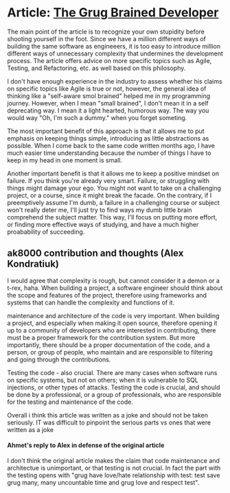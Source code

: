 # Article: [The Grug Brained Developer](https://grugbrain.dev/)

The main point of the article is to recognize your own stupidity before shooting yourself in the foot. Since we have a million different ways of building the same software as engineeers, it is too easy to introduce million different ways of unnecessary complexity that undermines the development process. The article offers advice on more specific topics such as Agile, Testing, and Refactoring, etc. as well based on this philosophy. 

I don't have enough experience in the industry to assess whether his claims on specific topics like Agile is true or not, however, the general idea of thinking like a "self-aware smol brained" helped me in my programming journey. However, when I mean "small brained", I don't mean it in a self deprecating way. I mean it a light hearted, humorous way. The way you would way "Oh, I'm such a dummy." when you forget someting. 

The most important benefit of this approach is that it allows me to put emphasis on keeping things simple, introducing as little abstractions as possible. When I come back to the same code written months ago, I have much easier time understanding because the number of things I have to keep in my head in one moment is small.

Another important benefit is that it allows me to keep a positive mindset on failure. If you think you're already very smart. Failure, or struggling with things might damage your ego. You might not want to take on a challenging project, or a course, since it might break the facade. On the contrary, if I preemptively assume I'm dumb, a failure in a challenging course or subject won't really deter me, I'll just try to find ways my dumb little brain comprehend the subject matter. This way, I'll focus on putting more effort, or finding more effective ways of studying, and have a much higher proabability of succeeding.

## ak8000 contribution and thoughts (Alex Kondratiuk)

I would agree that complexity is rough, but cannot consider it a demon or a t-rex, haha. When building a project, a software engineer should think about the scope and features of the project, therefore using frameworks and systems that can handle the complexity and functions of it.

maintenance and architecture of the code is very important. When building a project, and especially when making it open source, therefore opening it up to a community of developers who are interested in contributing, there must be a proper framework for the contribution system. But more importantly, there should be a proper documentation of the code, and a person, or group of people, who maintain and are responsible to filtering and going through the contributions.

Testing the code - also crucial. There are many cases when software runs on specific systems, but not on others; when it is vulnerable to SQL injections, or other types of attacks. Testing the code is crucial, and should be done by a professional, or a group of professionals, who are responsible for the testing and maintenance of the code.

Overall i think this article was written as a joke and should not be taken seriously. IT was difficult to pinpoint the serious parts vs ones that were written as a joke

#### Ahmet's reply to Alex in defense of the original article
I don't think the original article makes the claim that code maintenance and architectue is unimportant, or that testing is not crucial. In fact the part with the testing opens with "grug have love/hate relationship with test: test save grug many, many uncountable time and grug love and respect test". 
